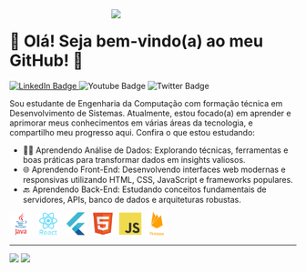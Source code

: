 <img src = "https://github.com/user-attachments/assets/dc23140b-9ece-44d1-a746-b9ecad68bc65" width = "325px" align = "right">

# 👋 Olá! Seja bem-vindo(a) ao meu GitHub! 🚀
  <div id="badges">
  <a href = "https://github.com/risoflorais">
    <img src="https://img.shields.io/badge/LinkedIn-blue?style=for-the-badge&logo=linkedin&logoColor=white" alt="LinkedIn Badge"/>
  </a>
  <img src="https://img.shields.io/badge/YouTube-red?style=for-the-badge&logo=youtube&logoColor=white" alt="Youtube Badge"/>
  <img src="https://img.shields.io/badge/Twitter-blue?style=for-the-badge&logo=twitter&logoColor=white" alt="Twitter Badge"/>
</div>

Sou estudante de Engenharia da Computação com formação técnica em Desenvolvimento de Sistemas. Atualmente, estou focado(a) em aprender e aprimorar meus conhecimentos em várias áreas da tecnologia, e compartilho meu progresso aqui. Confira o que estou estudando:

- 👩‍💻 Aprendendo Análise de Dados: Explorando técnicas, ferramentas e boas práticas para transformar dados em insights valiosos.
- 🌐 Aprendendo Front-End: Desenvolvendo interfaces web modernas e responsivas utilizando HTML, CSS, JavaScript e frameworks populares.
- 🔙 Aprendendo Back-End: Estudando conceitos fundamentais de servidores, APIs, banco de dados e arquiteturas robustas.

<div>
  <img src="https://github.com/devicons/devicon/blob/master/icons/java/java-original-wordmark.svg" title="Java" alt="Java" width="40" height="40"/>&nbsp;
  <img src="https://github.com/devicons/devicon/blob/master/icons/react/react-original-wordmark.svg" title="React" alt="React" width="40" height="40"/>&nbsp;
  <img src="https://github.com/devicons/devicon/blob/master/icons/flutter/flutter-original.svg" title="Flutter" alt="Flutter" width="40" height="40"/>&nbsp;
  <img src="https://github.com/devicons/devicon/blob/master/icons/html5/html5-original.svg" title="HTML5" alt="HTML" width="40" height="40"/>&nbsp;
  <img src="https://github.com/devicons/devicon/blob/master/icons/javascript/javascript-original.svg" title="JavaScript" alt="JavaScript" width="40" height="40"/>&nbsp;
  <img src="https://github.com/devicons/devicon/blob/master/icons/firebase/firebase-plain-wordmark.svg" title="Firebase" alt="Firebase" width="40" height="40"/>&nbsp;
</div>

---


<div align = "left">
<img height = "200em" src="https://github-readme-stats.vercel.app/api/top-langs/?username=risoflorais&show_icons=true&theme=bear&count_private=true"/>
<img height = "200em" src="https://github-readme-stats.vercel.app/api?username=risoflorais&show_icons=true&show_icons=true&theme=bear&count_private=true" />
</div>
